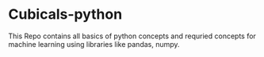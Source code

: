 ﻿# Cubicals-python
This Repo contains all basics of python concepts and requried concepts for machine learning using libraries like pandas, numpy.
